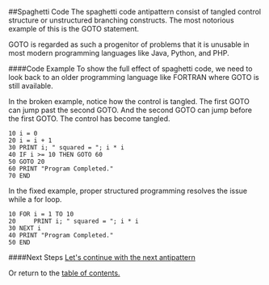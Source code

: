 ##Spaghetti Code
The spaghetti code antipattern consist of tangled control structure or unstructured
branching constructs. The most notorious example of this is the GOTO statement.

GOTO is regarded as such a progenitor of problems that it is unusable in most modern
programming languages like Java, Python, and PHP.

####Code Example
To show the full effect of spaghetti code, we need to look back to an older programming
language like FORTRAN where GOTO is still available.

In the broken example, notice how the control is tangled. The first GOTO can 
jump past the second GOTO. And the second GOTO can jump before the first GOTO.
The control has become tangled.

```
10 i = 0
20 i = i + 1
30 PRINT i; " squared = "; i * i
40 IF i >= 10 THEN GOTO 60
50 GOTO 20
60 PRINT "Program Completed."
70 END
```

In the fixed example, proper structured programming resolves the issue while a for loop.
```
10 FOR i = 1 TO 10
20     PRINT i; " squared = "; i * i
30 NEXT i
40 PRINT "Program Completed."
50 END
```

####Next Steps
[Let's continue with the next antipattern](https://github.com/trekbaum/present/blob/master/anti/slide3.md)

Or return to the [table of contents.](https://github.com/trekbaum/present/blob/master/anti/README.md)
